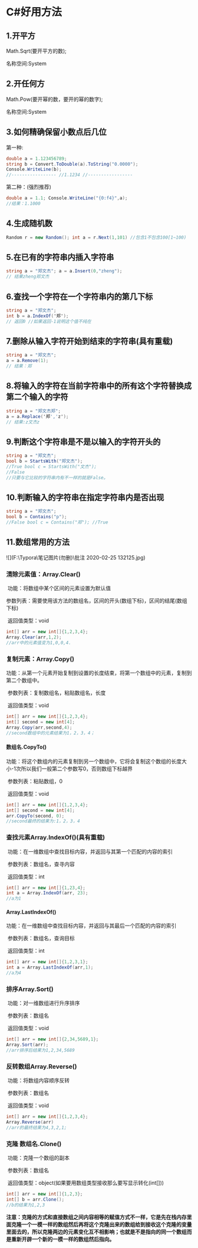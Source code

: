 # C#好用方法

## **1.开平方**

Math.Sqrt(要开平方的数);

名称空间:System

## **2.开任何方**

Math.Pow(要开幂的数，要开的幂的数字);

名称空间:System

## **3.如何精确保留小数点后几位**

第一种:

```c#
double a = 1.123456789; 
string b = Convert.ToDouble(a).ToString("0.0000");
Console.WriteLine(b); 
//----------------- //1.1234 //----------------- 
```

第二种：(强烈推荐)

```c#
double a = 1.1; Console.WriteLine("{0:f4}",a);
//结果：1.1000 
```



## **4.生成随机数**

```c#
Random r = new Random(); int a = r.Next(1,101) //包含1不包含100[1~100) 
```



## **5.在已有的字符串内插入字符串**

```c#
string a = "郑文杰"; a = a.Insert(0,"zheng");
// 结果zheng郑文杰 
```



## **6.查找一个字符在一个字符串内的第几下标**

```c#
string a = "郑文杰";
int b = a.IndexOf('郑'); 
// 返回0 //如果返回-1说明这个值不纯在 
```



## **7.删除从输入字符开始到结束的字符串(具有重载)**

```c#
string a = "郑文杰";
a = a.Remove(1); 
// 结果：郑 
```



## **8.将输入的字符在当前字符串中的所有这个字符替换成第二个输入的字符**

```c#
string a = "郑文杰郑"; 
a = a.Replace('郑','z');
// 结果:z文杰z 
```



## **9.判断这个字符串是不是以输入的字符开头的**

```c#
string a = "郑文杰";
bool b = StartsWith("郑文杰");
//True bool c = StartsWith("文杰"); 
//False 
//只要与它比较的字符串内有不一样的就是False。
```



## **10.判断输入的字符串在指定字符串内是否出现**

```c#
string a = "郑文杰";
bool b = Contains("p");
//False bool c = Contains("郑"); //True 
```

## 11.数组常用的方法

![](F:\Typora\笔记图片(勿删)\批注 2020-02-25 132125.jpg)

### 清除元素值：Array.Clear()

​						功能：将数组中某个区间的元素设置为默认值

​						参数列表：需要使用该方法的数组名，区间的开头(数组下标)，区间的结尾(数组下标)

​						返回值类型：void

```c#
int[] arr = new int[]{1,2,3,4};
Array.Clear(arr,1,2);
//arr中的元素值变为1,0,0,4.
```

### 复制元素：Array.Copy()

​					功能：从第一个元素开始复制到设置的长度结束，将第一个数组中的元素，复制到第二个数组中。

​					参数列表：复制数组名，粘贴数组名，长度

​					返回值类型：void

```c#
int[] arr = new int[]{1,2,3,4};
int[] second = new int[4];
Array.Copy(arr,second,4);
//second数组中的元素结果为1，2，3，4；
```

#### 				数组名.CopyTo()

​				功能：将这个数组内的元素复制到另一个数组中，它将会复制这个数组的长度大小-1次所以我们一般第二个参数写0，否则数组下标越界

​				参数列表：粘贴数组，0

​				返回值类型：void

```c#
int[] arr = new int[]{1,2,3,4};
int[] second = new int[4];
arr.CopyTo(second, 0);
//second最终的结果为:1，2，3，4
```

### 查找元素Array.IndexOf()(具有重载)

​				功能：在一维数组中查找目标内容，并返回与其第一个匹配的内容的索引

​				参数列表：数组名，查寻内容

​				返回值类型：int

```c#
int[] arr = new int[]{1,23,4};
int a = Array.IndexOf(arr, 23);
//a为1
```

#### 			Array.LastIndexOf()

​			功能：在一维数组中查找目标内容，并返回与其最后一个匹配的内容的索引

​			参数列表：数组名，查询目标

​			返回值类型：int

```c#
int[] arr = new int[]{1,2,3,1};
int a = Array.LastIndexOf(arr,1);
//a为4
```

### 排序Array.Sort()

​			功能：对一维数组进行升序排序

​			参数列表：数组名

​			返回值类型：void

```c#
int[] arr = new int[]{2,34,5689,1};
Array.Sort(arr);
//arr排序后结果为1,2,34,5689
```

### 反转数组Array.Reverse()

​			功能：将数组内容顺序反转

​			参数列表：数组名

​			返回值类型：void

```c#
int[] arr = new int[]{1,2,3,4};
Array.Reverse(arr)
//arr的最终结果为4,3,2,1;
```

### 克隆 数组名.Clone()

​		功能：克隆一个数组的副本

​		参数列表：数组名

​		返回值类型：object(如果要用数组类型接收那么要写显示转化(int[]))

```c#
int[] arr = new int[]{1,2,3};
int[] b = arr.Clone();
//b的结果为1,2,3
```

**注意：克隆的方式和直接数组之间内容相等的赋值方式不一样，它是先在栈内存里面克隆一个一模一样的数组然后再将这个克隆出来的数组给到接收这个克隆的变量里面去的，所以克隆两边的元素变化互不相影响；也就是不是指向的同一个数组而是重新开辟一个新的一模一样的数组然后指向。**


